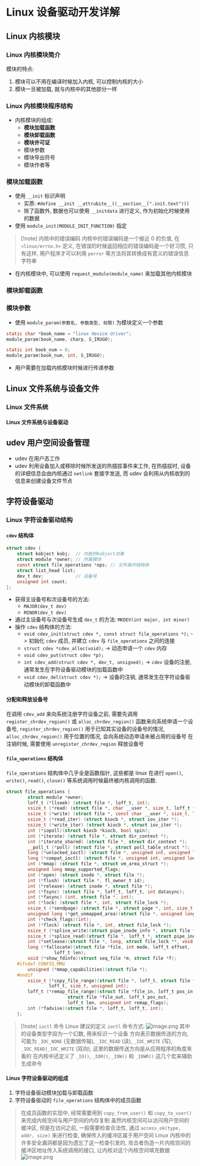 # Linux 设备驱动开发详解
## Linux 内核模块
### Linux 内核模块简介
模块的特点: 
1. 模块可以不用在编译时候加入内核, 可以控制内核的大小
2. 模块一旦被加载, 就与内核中的其他部分一样

### Linux 内核模块程序结构
- 内核模块的组成: 
	- **模块加载函数**
	- **模块卸载函数**
	- **模块许可证**
	- 模块参数
	- 模块导出符号
	- 模块作者等

### 模块加载函数
- 使用 `__init` 标识声明
	- 实质: `#define __init __attrubite__((__section__(".init.text")))`
	- 除了函数外, 数据也可以使用 `__initdata` 进行定义, 作为初始化时候使用的数据
- 使用 `module_init(MODULE_INIT_FUNCTION)` 指定
> [!note] 内核中的错误编码
> 内核中的错误编码是一个接近 0 的负值, 在 `<linux/errno.h>` 定义, 在错误的时候返回相应的错误编码是一个好习惯, 只有这样, 用户程序才可以利用 `perror` 等方法将其转换成有意义的错误信息字符串
- 在内核模块中, 可以使用 `request_module(module_name)` 来加载其他内核模块

### 模块卸载函数

### 模块参数
- 使用 `module_param(参数名, 参数类型, 权限)` 为模块定义一个参数
```c
static char *book_name = "linux device driver";
module_param(book_name, charp, S_IRUGO);

static int book_num = 0;
module_param(book_num, int, S_IRUGO);
```
- 用户需要在加载内核模块时候进行传递参数

## Linux 文件系统与设备文件
### Linux 文件系统
#### Linux 文件系统与设备驱动
## udev 用户空间设备管理
- udev 在用户态工作
- udev 利用设备加入或移除时候所发送的热插拔事件来工作, 在热插拔时, 设备的详细信息会由内核通过 `netlink` 套接字发送, 而 udev 会利用从内核收到的信息来创建设备文件节点

## 字符设备驱动
### Linux 字符设备驱动结构
#### `cdev` 结构体
```C
struct cdev {
	struct kobject kobj;  // 内嵌的kobject对象
	struct module *owner; // 所属模块
	const struct file_operations *ops; // 文件操作结构体
	struct list_head list;
	dev_t dev;            // 设备号
	unsigned int count;
};
```
- 获得主设备号和次设备号的方法: 
	- `MAJOR(dev_t dev)`
	- `MINOR(dev_t dev)`
- 通过主设备号与次设备号生成 `dev_t` 的方法: `MKDEV(int major, int minor)`
- 操作 `cdev` 结构体的方法: 
	- `void cdev_init(struct cdev *, const struct file_operations *);` -> 初始化 `cdev` 成员, 并建立 `cdev` 与 `file_operations` 之间的连接
	- `struct cdev *cdev_alloc(void);` -> 动态申请一个 `cdev` 内存
	- `void cdev_put(struct cdev *p);`
	- `int cdev_add(struct cdev *, dev_t, unsigned);` -> `cdev` 设备的注册, 通常发生在字符设备驱动模块的加载函数中
	- `void cdev_del(struct cdev *);` -> 设备的注销, 通常发生在字符设备驱动模块的卸载函数中

#### 分配和释放设备号
在调用 `cdev_add` 来向系统注册字符设备之前, 需要先调用 `register_chrdev_region()` 或 `alloc_chrdev_region()` 函数来向系统申请一个设备号, `register_chrdev_region()` 用于已知其实设备的设备号的情况, `alloc_chrdev_region()` 用于位置的情况, 会向系统动态申请未被占用的设备号
在注销时候, 需要使用 `unregister_chrdev_region` 释放设备号

#### `file_operations` 结构体
`file_operations` 结构体中几乎全是函数指针, 这些都是 linux 在进行 `open()`, `write()`, `read()`, `close()` 等系统调用时候最终被内核调用的函数.
```C
struct file_operations {
		struct module *owner;
		loff_t (*llseek) (struct file *, loff_t, int);
		ssize_t (*read) (struct file *, char __user *, size_t, loff_t *);
		ssize_t (*write) (struct file *, const char __user *, size_t, loff_t *);
		ssize_t (*read_iter) (struct kiocb *, struct iov_iter *);
		ssize_t (*write_iter) (struct kiocb *, struct iov_iter *);
		int (*iopoll)(struct kiocb *kiocb, bool spin);
		int (*iterate) (struct file *, struct dir_context *);
		int (*iterate_shared) (struct file *, struct dir_context *);
		__poll_t (*poll) (struct file *, struct poll_table_struct *);
		long (*unlocked_ioctl) (struct file *, unsigned int, unsigned long);
		long (*compat_ioctl) (struct file *, unsigned int, unsigned long);
		int (*mmap) (struct file *, struct vm_area_struct *);
		unsigned long mmap_supported_flags;
		int (*open) (struct inode *, struct file *);
		int (*flush) (struct file *, fl_owner_t id);
		int (*release) (struct inode *, struct file *);
		int (*fsync) (struct file *, loff_t, loff_t, int datasync);
		int (*fasync) (int, struct file *, int);
		int (*lock) (struct file *, int, struct file_lock *);
		ssize_t (*sendpage) (struct file *, struct page *, int, size_t, loff_t *, int);
		unsigned long (*get_unmapped_area)(struct file *, unsigned long, unsigned long, unsigned long, unsigned long);
		int (*check_flags)(int);
		int (*flock) (struct file *, int, struct file_lock *);
		ssize_t (*splice_write)(struct pipe_inode_info *, struct file *, loff_t *, size_t, unsigned int);
		ssize_t (*splice_read)(struct file *, loff_t *, struct pipe_inode_info *, size_t, unsigned int);
		int (*setlease)(struct file *, long, struct file_lock **, void **);
		long (*fallocate)(struct file *file, int mode, loff_t offset,
				  loff_t len);
		void (*show_fdinfo)(struct seq_file *m, struct file *f);
	#ifndef CONFIG_MMU
		unsigned (*mmap_capabilities)(struct file *);
	#endif
		ssize_t (*copy_file_range)(struct file *, loff_t, struct file *,
				loff_t, size_t, unsigned int);
		loff_t (*remap_file_range)(struct file *file_in, loff_t pos_in,
					   struct file *file_out, loff_t pos_out,
					   loff_t len, unsigned int remap_flags);
		int (*fadvise)(struct file *, loff_t, loff_t, int);
	};
```
> [!note] `ioctl` 命令
> Linux 建议的定义 `ioctl` 命令方式: 
> ![image.png](https://jiunian-pic-1310185536.cos.ap-nanjing.myqcloud.com/20241109103642.png)
> 其中的设备类型字段为一个幻数, 用来标识一个设备
> 方向表示数据传送的方向, 可能为 `_IOC_NONE` (无数据传输), `_IOC_READ` (读), `_IOC_WRITE` (写), `_IOC_READ|_IOC_WRITE` (双向), 这里的数据传送方向是从应用程序的角度来看的
> 在内核中还定义了 `_IO()`, `_IOR()`, `_IOW()` 和 `_IOWR()` 这几个宏来辅助生成命令

#### Linux 字符设备驱动的组成
1. 字符设备驱动模块加载与卸载函数
2. 字符设备驱动的 `file_operations` 结构体中的成员函数
> 在成员函数的实现中, 经常需要用到 `copy_from_user()` 和 `copy_to_user()` 来完成内核空间与用户空间的内存复制
> 虽然内核空间可以访问用户空间的缓冲区, 但是在访问之前, 一般需要检查合法性, 通过 `access_ok(type, addr, size)` 来进行检查, 确保传入的缓冲区属于用户空间
> Linux 内核中的许多安全漏洞都是因为遗忘了这一检查引发的, 攻击者伪造一片内核空间的缓冲区地址传入系统调用的接口, 让内核对这个内核空间填充数据
![image.png](https://jiunian-pic-1310185536.cos.ap-nanjing.myqcloud.com/20241105164540.png)
